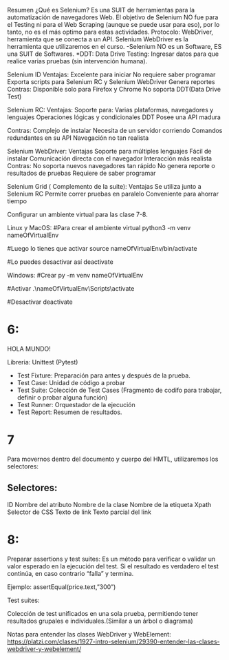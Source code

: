 Resumen
¿Qué es Selenium?
Es una SUIT de herramientas para la automatización de navegadores Web.
El objetivo de Selenium NO fue para el Testing ni para el Web Scraping (aunque se puede usar para eso), por lo tanto, no es el más optimo para estas actividades.
Protocolo: WebDriver, herramienta que se conecta a un API.
Selenium WebDriver es la herramienta que utilizaremos en el curso.
-Selenium NO es un Software, ES una SUIT de Softwares.
*DDT: Data Drive Testing: Ingresar datos para que realice varias pruebas (sin intervención humana).

Selenium ID
Ventajas:
Excelente para iniciar
No requiere saber programar
Exporta scripts para Selenium RC y Selenium WebDriver
Genera reportes
Contras:
Disponible solo para Firefox y Chrome
No soporta DDT(Data Drive Test)

Selenium RC:
Ventajas:
Soporte para:
Varias plataformas, navegadores y lenguajes
Operaciones lógicas y condicionales
DDT
Posee una API madura

Contras:
Complejo de instalar
Necesita de un servidor corriendo
Comandos redundantes en su API
Navegación no tan realista

Selenium WebDriver:
Ventajas
Soporte para múltiples lenguajes
Fácil de instalar
Comunicación directa con el navegador
Interacción más realista
Contras:
No soporta nuevos navegadores tan rápido
No genera reporte o resultados de pruebas
Requiere de saber programar



Selenium Grid ( Complemento de la suite):
Ventajas
Se utiliza junto a Selenium RC
Permite correr pruebas en paralelo
Conveniente para ahorrar tiempo

Configurar un ambiente virtual para las clase 7-8.

Linux y MacOS:
#Para crear el ambiente virtual
python3 -m venv nameOfVirtualEnv

#Luego lo tienes que activar
source nameOfVirtualEnv/bin/activate

#Lo puedes desactivar así
deactivate

Windows:
#Crear
py -m venv nameOfVirtualEnv

#Activar
.\nameOfVirtualEnv\Scripts\activate

#Desactivar 
deactivate



# 6:
HOLA MUNDO!

Libreria: Unittest (Pytest)
* Test Fixture: Preparación para antes y después de la prueba.
* Test Case: Unidad de código a probar
* Test Suite: Colección de Test Cases (Fragmento de codifo para trabajar, definir o probar alguna función)
* Test Runner: Orquestador de la ejecución
* Test Report: Resumen de resultados.


# 7
Para movernos dentro del documento y cuerpo del HMTL, utilizaremos los selectores:
## Selectores:
ID
Nombre del atributo
Nombre de la clase
Nombre de la etiqueta
Xpath 
Selector de CSS
Texto de link
Texto parcial del link

# 8:
Preparar assertions y test suites:
Es un método para verificar o validar un valor esperado en la ejecución del test. Si el resultado es verdadero el test continúa, en caso contrario “falla” y termina.

Ejemplo: assertEqual(price.text,”300”)

Test suites:

Colección de test unificados en una sola prueba, permitiendo tener resultados grupales e individuales.(Similar a un árbol o diagrama)

Notas para entender las clases WebDriver y WebElement:
https://platzi.com/clases/1927-intro-selenium/29390-entender-las-clases-webdriver-y-webelement/


